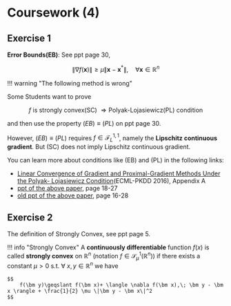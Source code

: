# Coursework (4)

## Exercise 1

**Error Bounds(EB)**: See ppt page 30, 

$$
    \| \nabla f(\bm x) \|\geqslant \mu \|\bm x - \bm x^* \|, \quad \forall \bm x \in \mathbb{R}^n
$$

!!! warning "The following method is wrong"

Some Students want to prove 

$$
f\text{ is strongly convex(SC) } \Rightarrow \text{Polyak-Lojasiewicz(PL) condition}
$$

and then use the property $(EB)\equiv (PL)$ on ppt page 30.

However, $(EB)\equiv (PL)$ requires $f\in \mathcal{F}_L^{1, 1}$, namely the **Lipschitz continuous gradient**. But (SC) does not imply Lipschitz continuous gradient.

You can learn more about conditions like (EB) and (PL) in the following links:

- [Linear Convergence of Gradient and Proximal-Gradient Methods Under the Polyak- Lojasiewicz Condition](https://arxiv.org/pdf/1608.04636.pdf)(ECML-PKDD 2016), Appendix A
- [ppt of the above paper](https://www.cs.ubc.ca/~jnutini/documents/PL_talk.pdf), page 18-27
- [old ppt of the above paper](https://optml.lehigh.edu/files/2016/06/ICML2016_Schmidt.pdf), page 16-28

## Exercise 2

The definition of Strongly Convex, see ppt page 5.

!!! info "Strongly Convex"
    A **continuously differentiable** function $f(x)$ is called **strongly convex** on $\mathbb{R}^n$ (notation $f\in \mathcal{S}^1_{\mu}(\mathbb{R}^n)$) if there exists a constant $\mu>0$ s.t. $\forall$ $x, y\in\mathbb{R}^n$ we have

    $$
        f(\bm y)\geqslant f(\bm x)+ \langle \nabla f(\bm x),\; \bm y - \bm x \rangle + \frac{1}{2} \mu \|\bm y - \bm x\|^2
    $$